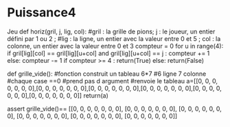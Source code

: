 # Puissance4
Jeu
def horiz(gril, j, lig, col):
#gril : la grille de pions; j : le joueur, un entier défini par 1 ou 2 ;
#lig : la ligne, un entier avec la valeur entre 0 et 5 ; col : la   colonne, un entier avec la valeur entre 0 et 3
compteur = 0
                for u in range(4):
    		if gril[lig][col] == gril[lig][u+col] and gril[lig][u+col] == j :
            			compteur += 1
    		else:
            			compteur -= 1
	if compteur >= 4 :
        		return(True)
	else:
        		return(False)

def grille_vide():
 #fonction construit un tableau 6*7
 #6 ligne 7 colonne
 #chaque case ==0
 #prend pas d argument
 #renvoie le tableau
 a=[[0, 0, 0, 0, 0, 0, 0],[0, 0, 0, 0, 0, 0, 0],[0, 0, 0, 0, 0, 0, 0],[0, 0, 0, 0, 0, 0, 0],[0, 0, 0, 0, 0, 0, 0],[0, 0, 0, 0, 0, 0, 0]]
 return(a)

assert grille_vide()==  [[0, 0, 0, 0, 0, 0, 0],
                        	   [0, 0, 0, 0, 0, 0, 0],
                        	   [0, 0, 0, 0, 0, 0, 0],
                        	   [0, 0, 0, 0, 0, 0, 0],
                        	   [0, 0, 0, 0, 0, 0, 0],
                        	   [0, 0, 0, 0, 0, 0, 0]]
